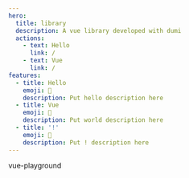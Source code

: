 ```yaml
---
hero:
  title: library
  description: A vue library developed with dumi
  actions:
    - text: Hello
      link: /
    - text: Vue
      link: /
features:
  - title: Hello
    emoji: 💎
    description: Put hello description here
  - title: Vue
    emoji: 🌈
    description: Put world description here
  - title: '!'
    emoji: 🚀
    description: Put ! description here
---
```


vue-playground
